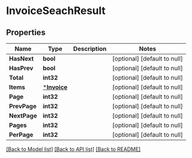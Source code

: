 # InvoiceSeachResult

## Properties
Name | Type | Description | Notes
------------ | ------------- | ------------- | -------------
**HasNext** | **bool** |  | [optional] [default to null]
**HasPrev** | **bool** |  | [optional] [default to null]
**Total** | **int32** |  | [optional] [default to null]
**Items** | [***Invoice**](Invoice.md) |  | [optional] [default to null]
**Page** | **int32** |  | [optional] [default to null]
**PrevPage** | **int32** |  | [optional] [default to null]
**NextPage** | **int32** |  | [optional] [default to null]
**Pages** | **int32** |  | [optional] [default to null]
**PerPage** | **int32** |  | [optional] [default to null]

[[Back to Model list]](../README.md#documentation-for-models) [[Back to API list]](../README.md#documentation-for-api-endpoints) [[Back to README]](../README.md)


